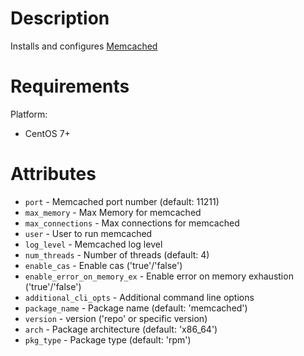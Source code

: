 Description
===========

Installs and configures [Memcached](https://github.com/memcached/memcached)


Requirements
============

Platform: 

* CentOS 7+

Attributes
==========

* `port` - Memcached port number (default: 11211)
* `max_memory` - Max Memory for memcached
* `max_connections` - Max connections for memcached
* `user` - User to run memcached
* `log_level` - Memcached log level
* `num_threads` - Number of threads (default: 4)
* `enable_cas` - Enable cas ('true'/'false')
* `enable_error_on_memory_ex` - Enable error on memory exhaustion ('true'/'false')
* `additional_cli_opts` - Additional command line options
* `package_name` - Package name (default: 'memcached')
* `version` - version ('repo' or specific version)
* `arch` - Package architecture (default: 'x86_64')
* `pkg_type` - Package type (default: 'rpm')

